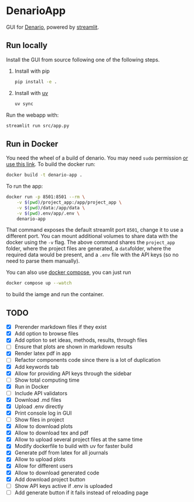 # DenarioApp

GUI for [Denario](https://github.com/AstroPilot-AI/Denario.git), powered by [streamlit](https://streamlit.io).

## Run locally

Install the GUI from source following one of the following steps.

1. Install with pip

    ```bash
    pip install -e .
    ```

2. Install with [uv](https://docs.astral.sh/uv/)

    ```bash
    uv sync
    ```

Run the webapp with:

```bash
streamlit run src/app.py
```

## Run in Docker

You need the wheel of a build of denario. You may need `sudo` permission [or use this link](https://docs.docker.com/engine/install/linux-postinstall/). To build the docker run:

```bash
docker build -t denario-app .
```

To run the app:

```bash
docker run -p 8501:8501 --rm \
    -v $(pwd)/project_app:/app/project_app \
    -v $(pwd)/data:/app/data \
    -v $(pwd).env/app/.env \
    denario-app
```

That command exposes the default streamlit port `8501`, change it to use a different port. You can mount additional volumes to share data with the docker using the `-v` flag. The above command shares the `project_app` folder, where the project files are generated, a `data`folder, where the required data would be present, and a `.env` file with the API keys (so no need to parse them manually).

You can also use [docker compose](https://docs.docker.com/compose/), you can just run

```bash
docker compose up --watch
```

to build the iamge and run the container.

## TODO

- [x] Prerender markdown files if they exist
- [x] Add option to browse files
- [x] Add option to set ideas, methods, results, through files
- [ ] Ensure that plots are shown in markdown results
- [x] Render latex pdf in app
- [ ] Refactor components code since there is a lot of duplication
- [x] Add keywords tab
- [x] Allow for providing API keys through the sidebar
- [ ] Show total computing time
- [x] Run in Docker
- [ ] Include API validators
- [x] Download .md files
- [x] Upload .env directly
- [x] Print console log in GUI
- [ ] Show files in project
- [x] Allow to download plots
- [x] Allow to download tex and pdf
- [x] Allow to upload several project files at the same time
- [x] Modify dockerfile to build with uv for faster build
- [x] Generate pdf from latex for all journals
- [x] Allow to upload plots
- [x] Allow for different users
- [x] Allow to download generated code
- [x] Add download project button
- [ ] Show API keys active if .env is uploaded
- [ ] Add generate button if it fails instead of reloading page
